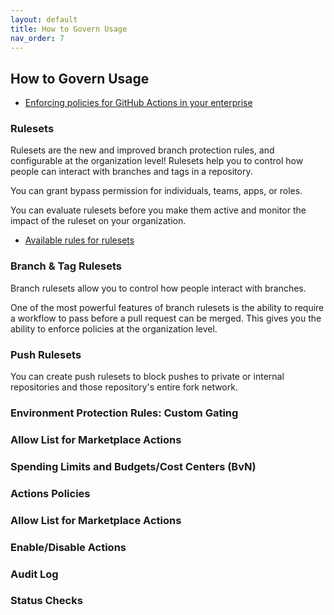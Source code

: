 ```yaml
---
layout: default
title: How to Govern Usage
nav_order: 7
---
```


## How to Govern Usage

* [Enforcing policies for GitHub Actions in your enterprise](https://docs.github.com/en/enterprise-cloud@latest/admin/enforcing-policies/enforcing-policies-for-your-enterprise/enforcing-policies-for-github-actions-in-your-enterprise)

### Rulesets

Rulesets are the new and improved branch protection rules, and configurable at the organization level! Rulesets help you to control how people can interact with branches and tags in a repository.

You can grant bypass permission for individuals, teams, apps, or roles.

You can evaluate rulesets before you make them active and monitor the impact of the ruleset on your organization.

* [Available rules for rulesets](https://docs.github.com/en/repositories/configuring-branches-and-merges-in-your-repository/managing-rulesets/available-rules-for-rulesets)

### Branch & Tag Rulesets

Branch rulesets allow you to control how people interact with branches.

One of the most powerful features of branch rulesets is the ability to require a workflow to pass before a pull request can be merged. This gives you the ability to enforce policies at the organization level.

### Push Rulesets

You can create push rulesets to block pushes to private or internal repositories and those repository's entire fork network.

### Environment Protection Rules: Custom Gating

### Allow List for Marketplace Actions

### Spending Limits and Budgets/Cost Centers (BvN)

### Actions Policies

### Allow List for Marketplace Actions

### Enable/Disable Actions

### Audit Log

### Status Checks
